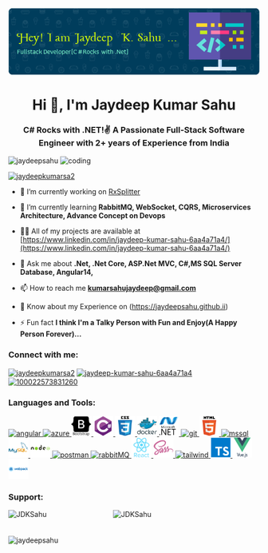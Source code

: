 ![logo](https://github.com/JaydeepSahu/JaydeepSahu/blob/main/github-header-image%20(1).png)
<h1 align="center">Hi 👋, I'm Jaydeep Kumar Sahu</h1>
<h3 align="center"> C# Rocks with .NET!✌️ A Passionate Full-Stack Software Engineer with 2+ years of Experience from India</h3>

<img src="https://www.wingstechsolutions.com/wp-content/uploads/2022/03/full-stack-development.gif" align="right" width="400" alt="coding" />

<p align="left"> <img src="https://komarev.com/ghpvc/?username=jaydeepsahu&label=Profile%20views&color=0e75b6&style=flat" alt="jaydeepsahu" /> </p>

<p align="left"> <a href="https://twitter.com/jaydeepkumarsa2" target="blank"><img src="https://img.shields.io/twitter/follow/jaydeepkumarsa2?logo=twitter&style=for-the-badge" alt="jaydeepkumarsa2" /></a> </p>

- 🔭 I’m currently working on [RxSplitter](http://rxsplitterapp.live1.dev.radixweb.net/)

- 🌱 I’m currently learning **RabbitMQ, WebSocket, CQRS, Microservices Architecture, Advance Concept on Devops**

- 👨‍💻 All of my projects are available at [https://www.linkedin.com/in/jaydeep-kumar-sahu-6aa4a71a4/](https://www.linkedin.com/in/jaydeep-kumar-sahu-6aa4a71a4/)

- 💬 Ask me about **.Net, .Net Core, ASP.Net MVC, C#,MS SQL Server Database, Angular14,**

- 📫 How to reach me **kumarsahujaydeep@gmail.com**

- 📄 Know about my Experience on (https://jaydeepsahu.github.ii)

- ⚡ Fun fact **I think I'm a Talky Person with Fun and Enjoy(A Happy Person Forever)...**

<h3 align="left">Connect with me:</h3>
<p align="left">
<a href="https://twitter.com/jaydeepkumarsa2" target="blank"><img align="center" src="https://raw.githubusercontent.com/rahuldkjain/github-profile-readme-generator/master/src/images/icons/Social/twitter.svg" alt="jaydeepkumarsa2" height="30" width="40" /></a>
<a href="https://linkedin.com/in/jaydeep-kumar-sahu-6aa4a71a4" target="blank"><img align="center" src="https://raw.githubusercontent.com/rahuldkjain/github-profile-readme-generator/master/src/images/icons/Social/linked-in-alt.svg" alt="jaydeep-kumar-sahu-6aa4a71a4" height="30" width="40" /></a>
<a href="https://fb.com/100022573831260" target="blank"><img align="center" src="https://raw.githubusercontent.com/rahuldkjain/github-profile-readme-generator/master/src/images/icons/Social/facebook.svg" alt="100022573831260" height="30" width="40" /></a>
</p>

<h3 align="left">Languages and Tools:</h3>
<p align="left"> <a href="https://angular.io" target="_blank" rel="noreferrer"> <img src="https://angular.io/assets/images/logos/angular/angular.svg" alt="angular" width="40" height="40"/> </a> <a href="https://azure.microsoft.com/en-in/" target="_blank" rel="noreferrer"> <img src="https://www.vectorlogo.zone/logos/microsoft_azure/microsoft_azure-icon.svg" alt="azure" width="40" height="40"/> </a> <a href="https://getbootstrap.com" target="_blank" rel="noreferrer"> <img src="https://raw.githubusercontent.com/devicons/devicon/master/icons/bootstrap/bootstrap-plain-wordmark.svg" alt="bootstrap" width="40" height="40"/> </a> <a href="https://www.w3schools.com/cs/" target="_blank" rel="noreferrer"> <img src="https://raw.githubusercontent.com/devicons/devicon/master/icons/csharp/csharp-original.svg" alt="csharp" width="40" height="40"/> </a> <a href="https://www.w3schools.com/css/" target="_blank" rel="noreferrer"> <img src="https://raw.githubusercontent.com/devicons/devicon/master/icons/css3/css3-original-wordmark.svg" alt="css3" width="40" height="40"/> </a> <a href="https://www.docker.com/" target="_blank" rel="noreferrer"> <img src="https://raw.githubusercontent.com/devicons/devicon/master/icons/docker/docker-original-wordmark.svg" alt="docker" width="40" height="40"/> </a> <a href="https://dotnet.microsoft.com/" target="_blank" rel="noreferrer"> <img src="https://raw.githubusercontent.com/devicons/devicon/master/icons/dot-net/dot-net-original-wordmark.svg" alt="dotnet" width="40" height="40"/> </a> <a href="https://git-scm.com/" target="_blank" rel="noreferrer"> <img src="https://www.vectorlogo.zone/logos/git-scm/git-scm-icon.svg" alt="git" width="40" height="40"/> </a> <a href="https://www.w3.org/html/" target="_blank" rel="noreferrer"> <img src="https://raw.githubusercontent.com/devicons/devicon/master/icons/html5/html5-original-wordmark.svg" alt="html5" width="40" height="40"/> </a> <a href="https://www.microsoft.com/en-us/sql-server" target="_blank" rel="noreferrer"> <img src="https://www.svgrepo.com/show/303229/microsoft-sql-server-logo.svg" alt="mssql" width="40" height="40"/> </a> <a href="https://www.mysql.com/" target="_blank" rel="noreferrer"> <img src="https://raw.githubusercontent.com/devicons/devicon/master/icons/mysql/mysql-original-wordmark.svg" alt="mysql" width="40" height="40"/> </a> <a href="https://nodejs.org" target="_blank" rel="noreferrer"> <img src="https://raw.githubusercontent.com/devicons/devicon/master/icons/nodejs/nodejs-original-wordmark.svg" alt="nodejs" width="40" height="40"/> </a> <a href="https://postman.com" target="_blank" rel="noreferrer"> <img src="https://www.vectorlogo.zone/logos/getpostman/getpostman-icon.svg" alt="postman" width="40" height="40"/> </a> <a href="https://www.rabbitmq.com" target="_blank" rel="noreferrer"> <img src="https://www.vectorlogo.zone/logos/rabbitmq/rabbitmq-icon.svg" alt="rabbitMQ" width="40" height="40"/> </a> <a href="https://reactjs.org/" target="_blank" rel="noreferrer"> <img src="https://raw.githubusercontent.com/devicons/devicon/master/icons/react/react-original-wordmark.svg" alt="react" width="40" height="40"/> </a> <a href="https://sass-lang.com" target="_blank" rel="noreferrer"> <img src="https://raw.githubusercontent.com/devicons/devicon/master/icons/sass/sass-original.svg" alt="sass" width="40" height="40"/> </a> <a href="https://tailwindcss.com/" target="_blank" rel="noreferrer"> <img src="https://www.vectorlogo.zone/logos/tailwindcss/tailwindcss-icon.svg" alt="tailwind" width="40" height="40"/> </a> <a href="https://www.typescriptlang.org/" target="_blank" rel="noreferrer"> <img src="https://raw.githubusercontent.com/devicons/devicon/master/icons/typescript/typescript-original.svg" alt="typescript" width="40" height="40"/> </a> <a href="https://vuejs.org/" target="_blank" rel="noreferrer"> <img src="https://raw.githubusercontent.com/devicons/devicon/master/icons/vuejs/vuejs-original-wordmark.svg" alt="vuejs" width="40" height="40"/> </a> <a href="https://webpack.js.org" target="_blank" rel="noreferrer"> <img src="https://raw.githubusercontent.com/devicons/devicon/d00d0969292a6569d45b06d3f350f463a0107b0d/icons/webpack/webpack-original-wordmark.svg" alt="webpack" width="40" height="40"/> </a> </p>

<h3 align="left">Support:</h3>
<p><a href="https://www.buymeacoffee.com/JDKSahu"> <img align="left" src="https://cdn.buymeacoffee.com/buttons/v2/default-yellow.png" height="50" width="210" alt="JDKSahu" /></a><a href="https://ko-fi.com/JDKSahu"> <img align="left" src="https://cdn.ko-fi.com/cdn/kofi3.png?v=3" height="50" width="210" alt="JDKSahu" /></a></p><br><br>

<p><img align="center" src="https://github-readme-stats.vercel.app/api/top-langs?username=jaydeepsahu&show_icons=true&locale=en&layout=compact" alt="jaydeepsahu" /></p>
